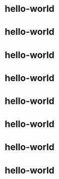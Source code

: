 # hello-world
# hello-world
# hello-world
# hello-world
# hello-world
# hello-world
# hello-world
# hello-world
